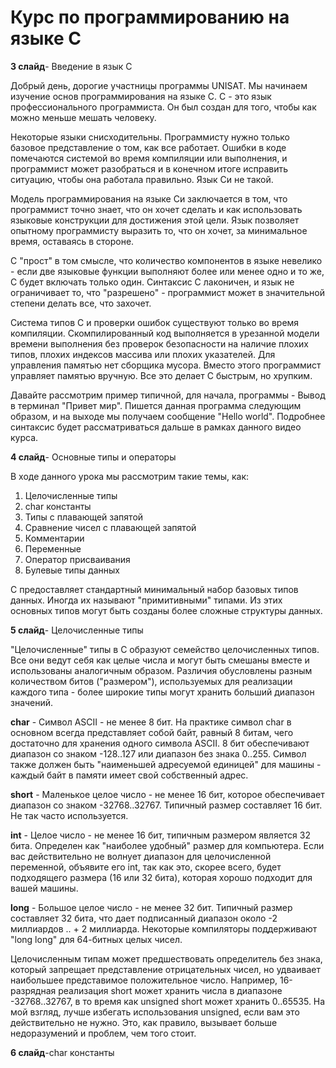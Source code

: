 # Курс по программированию на языке С

**3 слайд**- Введение в язык С

Добрый день, дорогие участницы программы UNISAT. Мы начинаем изучение основ программирования на языке С.
C - это язык профессионального программиста. Он был создан для того, чтобы как можно меньше мешать человеку.

Некоторые языки снисходительны. Программисту нужно только базовое представление о том, как все работает. Ошибки в коде помечаются системой во время компиляции или выполнения, и программист может разобраться и в конечном итоге исправить ситуацию, чтобы она работала правильно. Язык Си не такой.

Модель программирования на языке Си заключается в том, что программист точно знает, что он хочет сделать и как использовать языковые конструкции для достижения этой цели. Язык позволяет опытному программисту выразить то, что он хочет, за минимальное время, оставаясь в стороне.

C "прост" в том смысле, что количество компонентов в языке невелико - если две языковые функции выполняют более или менее одно и то же, C будет включать только один. Синтаксис C лаконичен, и язык не ограничивает то, что "разрешено" - программист может в значительной степени делать все, что захочет.

Система типов C и проверки ошибок существуют только во время компиляции. Скомпилированный код выполняется в
урезанной модели времени выполнения без проверок безопасности на наличие плохих типов, плохих индексов массива или плохих указателей. Для управления памятью нет сборщика мусора. Вместо этого программист управляет памятью вручную. Все это делает C быстрым, но хрупким.

Давайте рассмотрим пример типичной, для начала, программы - Вывод в терминал "Привет мир". Пишется данная программа следующим образом, и на выходе мы получаем сообщение "Hello world". Подробнее синтаксис будет рассматриваться дальше в рамках данного видео курса.

**4 слайд**- Основные типы и операторы

В ходе данного урока мы рассмотрим такие темы, как:
  1) Целочисленные типы
  2) char константы
  3) Типы с плавающей запятой
  4) Сравнение чисел с плавающей запятой
  5) Комментарии
  6) Переменные
  7) Оператор присваивания
  8) Булевые типы данных

C предоставляет стандартный минимальный набор базовых типов данных. Иногда их называют
"примитивными" типами. Из этих основных типов могут быть созданы более сложные структуры данных.

**5 слайд**- Целочисленные типы

"Целочисленные" типы в C образуют семейство целочисленных типов. Все они ведут себя как целые числа и могут быть смешаны вместе и использованы аналогичным образом. Различия обусловлены разным количеством битов ("размером"), используемых для реализации каждого типа - более широкие типы могут хранить больший диапазон значений.

**char** - Символ ASCII - не менее 8 бит. На практике символ char в основном всегда представляет собой байт, равный 8 битам, чего достаточно для хранения одного символа ASCII. 8 бит обеспечивают диапазон со знаком -128..127 или диапазон без знака 0..255. Символ также должен быть "наименьшей адресуемой единицей" для машины - каждый байт в памяти имеет свой собственный адрес.

**short** - Маленькое целое число - не менее 16 бит, которое обеспечивает диапазон со знаком -32768..32767. Типичный размер составляет 16 бит. Не так часто используется.

**int** - Целое число  - не менее 16 бит, типичным размером является 32 бита. Определен как "наиболее удобный" размер для компьютера. Если вас действительно не волнует диапазон для целочисленной переменной, объявите его int, так как это, скорее всего, будет подходящего размера (16 или 32 бита), которая хорошо подходит для вашей машины.

**long** - Большое целое число - не менее 32 бит. Типичный размер составляет 32 бита, что дает подписанный диапазон около -2 миллиардов .. + 2 миллиарда. Некоторые компиляторы поддерживают "long long" для 64-битных целых чисел.

Целочисленным типам может предшествовать определитель без знака, который запрещает представление отрицательных чисел, но удваивает наибольшее представимое положительное число. Например, 16-разрядная реализация short может хранить числа в диапазоне -32768..32767, в то время как unsigned short может хранить 0..65535.  На мой взгляд, лучше избегать использования unsigned, если вам это действительно не нужно. Это, как правило, вызывает больше недоразумений и проблем, чем того стоит.

**6 слайд**-char константы 
